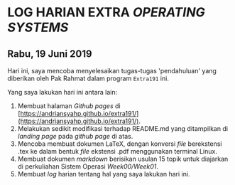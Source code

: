 # LOG HARIAN EXTRA *OPERATING SYSTEMS*
## Rabu, 19 Juni 2019

Hari ini, saya mencoba menyelesaikan tugas-tugas 'pendahuluan' yang diberikan oleh Pak Rahmat dalam program `Extra191` ini. 

Yang saya lakukan hari ini antara lain:
1. Membuat halaman *Github pages* di [https://andriansyahp.github.io/extra191/](https://andriansyahp.github.io/extra191/).
2. Melakukan sedikit modifikasi terhadap README.md yang ditampilkan di *landing page* pada *github page* di atas.
3. Mencoba membuat dokumen LaTeX, dengan konversi *file* berekstensi .tex ke dalam bentuk *file* ekstensi .pdf menggunakan terminal Linux.
4. Membuat dokumen *markdown* berisikan usulan 15 topik untuk diajarkan di perkuliahan Sistem Operasi *Week00/Week01*.
5. Membuat *log* harian tentang hal yang saya lakukan hari ini.